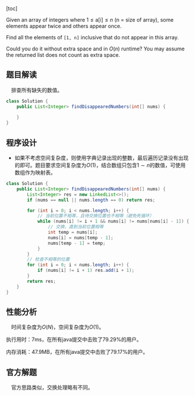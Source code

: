 [toc]

Given an array of integers where $1 \le \text{a[i]} \le n$ (n = size of array), some elements appear twice and others appear once.

Find all the elements of `[1, n]` inclusive that do not appear in this array.

Could you do it without extra space and in $O(n)$ runtime? You may assume the returned list does not count as extra space.



## 题目解读

&emsp;排查所有缺失的数值。

```java
class Solution {
    public List<Integer> findDisappearedNumbers(int[] nums) {
        
    }
}
```

## 程序设计

* 如果不考虑空间复杂度，则使用字典记录出现的整数，最后遍历记录没有出现的即可。题目要求空间复杂度为$O(1)$，结合数组只包含$1 \sim n$的数值，可使用数组作为映射表。

```java
class Solution {
    public List<Integer> findDisappearedNumbers(int[] nums) {
        List<Integer> res = new LinkedList<>();
        if (nums == null || nums.length == 0) return res;

        for (int i = 0; i < nums.length; i++) {
            // 当前位置不相等，且待交换位置也不相等（避免死循环）
            while (nums[i] != i + 1 && nums[i] != nums[nums[i] - 1]) {
                // 交换，直到当前位置相等
                int temp = nums[i];
                nums[i] = nums[temp - 1];
                nums[temp - 1] = temp;
            }
        }
        // 检查不相等的位置
        for (int i = 0; i < nums.length; i++) {
            if (nums[i] != i + 1) res.add(i + 1);
        }
        return res;
    }
}
```

## 性能分析

&emsp;时间复杂度为$O(N)$，空间复杂度为$O(1)$。

执行用时：7ms，在所有java提交中击败了79.29%的用户。

内存消耗：47.9MB，在所有java提交中击败了79.17%的用户。

## 官方解题

&emsp;官方思路类似，交换处理略有不同。